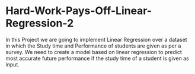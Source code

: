 # Hard-Work-Pays-Off-Linear-Regression-2
In this Project we are going to implement Linear Regression over a dataset in which the Study time and Performance of students are given as per a survey. We need to create a model based on linear regression to predict most accurate future performance if the study time of a student is given as input.
